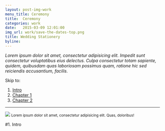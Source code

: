 ```yaml
---
layout: post-img-work
menu_title: Ceremony
title:  Ceremony
categories: work
date:   2015-03-09 12:01:00
img_url: work/save-the-dates-top.png
title: Wedding Stationery
byline: 
---
```


_Lorem ipsum dolor sit amet, consectetur adipisicing elit. Impedit sunt consectetur voluptatibus eius delectus. Culpa consectetur totam sapiente, quidem, quibusdam quas laboriosam possimus quam, ratione hic sed reiciendis accusantium, facilis._

Skip to: 

1. [Intro](#intro)
2. [Chapter 1](#mission)
3. [Chapter 2](#brand)

<hr id="intro">
<div>
	<img src="{{ site.baseurl }}/assets/img/work/">
	<small>Lorem ipsum dolor sit amet, consectetur adipisicing elit. Quas, doloribus!</small>
</div>

#1. Intro
